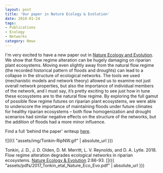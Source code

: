 ```yaml
---
layout: post
title: 'Our paper in Nature Ecology & Evolution'
date: 2018-01-24
tags:
- Publications
- Ecology
- Networks
category: News
---
```


I'm very excited to have a new paper out in [Nature Ecology and Evolution](http://dx.doi.org/10.1038/s41559-017-0379-0). We show that flow regime alteration can be hugely damaging on riparian plant ecosystems. Moving even slightly away from the natural flow regime (the recorded historical pattern of floods and droughts) can lead to a collapse in the structure of ecological networks. The tools we used (mechanistic models and network theory) allowed us to examine not just overall network properties, but also the importance of individual members of the network, and I must say, it’s pretty exciting to see just how in tune these ecosystems are to the natural flow regime. By exploring the full gamut of possible flow regime futures on riparian plant ecosystems, we were able to underscore the importance of maintaining floods under future climates for healthy riparian ecosystems – both flow homogenization and drought scenarios had similar negative effects on the structure of the networks, but the addition of floods had a more minor influence.

Find a full 'behind the paper' writeup [here](https://natureecoevocommunity.nature.com/users/70479-jonathan-tonkin/posts/22255-networks-degrade-when-river-flows-depart-from-natural). 

![]({{ "assets/img/Tonkin-RipNW.gif" | absolute_url }})

Tonkin, J. D., J. D. Olden, D. M. Merritt, L. V. Reynolds, and D. A. Lytle. 2018. Flow regime alteration degrades ecological networks in riparian ecosystems. <a href="http://dx.doi.org/10.1038/s41559-017-0379-0" target="_blank">Nature Ecology & Evolution</a> 2:86-93. [<i class="fa fa-fw fa-file-pdf-o"></i>]({{ "assets/pdfs/2017_Tonkin_etal_Nature_Eco_Evo.pdf" | absolute_url }})
